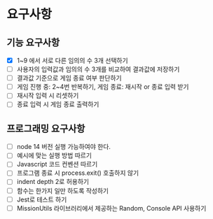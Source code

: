 # 요구사항

## 기능 요구사항

- [x] 1~9 에서 서로 다른 임의의 수 3개 선택하기
- [ ] 사용자의 입력값과 임의의 수 3개를 비교하여 결과값에 저장하기
- [ ] 결과값 기준으로 게임 종료 여부 판단하기
- [ ] 게임 진행 중: 2~4번 반복하기, 게임 종료: 재시작 or 종료 입력 받기
- [ ] 재시작 입력 시 리셋하기
- [ ] 종료 입력 시 게임 종료 출력하기

## 프로그래밍 요구사항

- [ ] node 14 버전 실행 가능하여야 한다.
- [ ] 예시에 맞는 실행 방법 따르기
- [ ] Javascript 코드 컨벤션 따르기
- [ ] 프로그램 종료 시 process.exit() 호출하지 않기
- [ ] indent depth 2로 허용하기
- [ ] 함수는 한가지 일만 하도록 작성하기
- [ ] Jest로 테스트 하기
- [ ] MissionUtils 라이브러리에서 제공하는 Random, Console API 사용하기